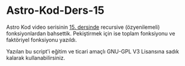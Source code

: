 # Astro-Kod-Ders-15
Astro Kod video serisinin [15. dersinde](https://youtu.be/) recursive (özyenilemeli) fonksiyonlardan bahsettik. Pekiştirmek için ise toplam fonksiyonu ve faktöriyel fonksiyonu yazıldı.

Yazılan bu script'i eğitim ve ticari amaçlı GNU-GPL V3 Lisansına sadık kalarak kullanabilirsiniz.
